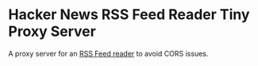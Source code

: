 # Hacker News RSS Feed Reader Tiny Proxy Server

A proxy server for an [RSS Feed reader](https://github.com/darvishzadeh/hrrss) to avoid CORS issues.

